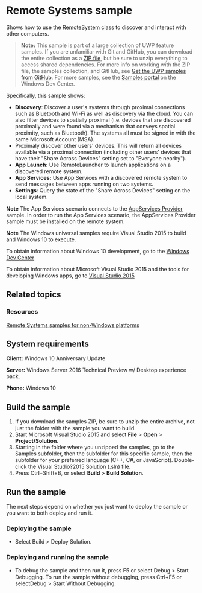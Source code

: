 <!---
  category: DeepLinksAndAppToAppCommunication
  samplefwlink: http://go.microsoft.com/fwlink/p/?LinkId=808708
-->

# Remote Systems sample

Shows how to use the [RemoteSystem](https://msdn.microsoft.com/library/windows/apps/Windows.System.RemoteSystems.RemoteSystem.aspx) 
class to discover and interact with other computers.

> **Note:** This sample is part of a large collection of UWP feature samples. 
> If you are unfamiliar with Git and GitHub, you can download the entire collection as a 
> [ZIP file](https://github.com/Microsoft/Windows-universal-samples/archive/master.zip), but be 
> sure to unzip everything to access shared dependencies. For more info on working with the ZIP file, 
> the samples collection, and GitHub, see [Get the UWP samples from GitHub](https://aka.ms/ovu2uq). 
> For more samples, see the [Samples portal](https://aka.ms/winsamples) on the Windows Dev Center. 

Specifically, this sample shows:

- **Discovery**: Discover a user's systems through proximal connections such as Bluetooth and Wi-Fi
as well as discovery via the cloud.
You can also filter devices to spatially proximal
(i.e. devices that are discovered proximally
and were found via a mechanism that conveys spatial proximity, such as Bluetooth).
The systems all must be signed in with the same Microsoft Account (MSA).
- Proximaly discover other users' devices.
This will return all devices available via a proximal connection
(including other users' devices that have their "Share Across Devices"
setting set to "Everyone nearby").
- **App Launch:** Use RemoteLauncher to launch applications on a discovered remote system.
- **App Services:** Use App Services with a discovered remote system to send messages between apps running on two systems.
- **Settings**: Query the state of the "Share Across Devices" setting on the local system.

**Note** The App Services scenario connects to the [AppServices Provider](/Samples/AppServices) sample.
In order to run the App Services scenario, the AppServices Provider sample must be installed
on the remote system.

**Note** The Windows universal samples require Visual Studio 2015 to build and Windows 10 to execute.

To obtain information about Windows 10 development, go to the [Windows Dev Center](http://go.microsoft.com/fwlink/?LinkID=532421)

To obtain information about Microsoft Visual Studio 2015 and the tools for developing Windows apps, go to [Visual Studio 2015](http://go.microsoft.com/fwlink/?LinkID=532422)

## Related topics

### Resources

[Remote Systems samples for non-Windows platforms](https://github.com/Microsoft/project-rome)  

## System requirements

**Client:** Windows 10 Anniversary Update

**Server:** Windows Server 2016 Technical Preview w/ Desktop experience pack.

**Phone:** Windows 10 

## Build the sample

1. If you download the samples ZIP, be sure to unzip the entire archive, not just the folder with the sample you want to build. 
2. Start Microsoft Visual Studio 2015 and select **File** \> **Open** \> **Project/Solution**.
3. Starting in the folder where you unzipped the samples, go to the Samples subfolder, then the subfolder for this specific sample, then the subfolder for your preferred language (C++, C#, or JavaScript). Double-click the Visual Studio?2015 Solution (.sln) file.
4. Press Ctrl+Shift+B, or select **Build** \> **Build Solution**.

## Run the sample

The next steps depend on whether you just want to deploy the sample or you want to both deploy and run it.

### Deploying the sample

- Select Build > Deploy Solution. 

### Deploying and running the sample

- To debug the sample and then run it, press F5 or select Debug >  Start Debugging. To run the sample without debugging, press Ctrl+F5 or selectDebug > Start Without Debugging. 
